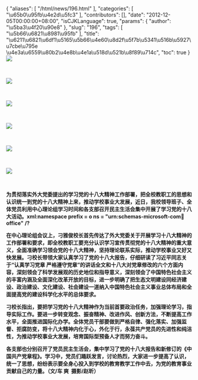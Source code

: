 {
    "aliases": [
        "/html/news/196.html"
    ],
    "categories": [
        "\u65b0\u95fb\u4e2d\u5fc3"
    ],
    "contributors": [],
    "date": "2012-12-05T00:00:00+08:00",
    "isCJKLanguage": true,
    "params": {
        "author": "\u5ba3\u4f20\u90e8"
    },
    "slug": "196",
    "tags": [
        "\u5b66\u6821\u8981\u95fb"
    ],
    "title": "\u6211\u6821\u6df1\u5165\u5b66\u4e60\u8d2f\u5f7b\u5341\u516b\u5927\u7cbe\u795e \u4e3a\u6559\u80b2\u4e8b\u4e1a\u518d\u521b\u8f89\u714c",
    "toc": true
}
**![](https://cdn.tfls.online/mirror/full/203be446f15b861dce9488a5a8dad3a1c017763c.jpg)**

 

**![](https://cdn.tfls.online/mirror/full/4d437a10f408b8f847f8f0793093a93721d27c1d.jpg)**

 

**![](https://cdn.tfls.online/mirror/full/49368c3f1e61cceb65988c8cded7381b843027c0.jpg)**

 

**![](https://cdn.tfls.online/mirror/full/7b61373b582fabc7304b380b17201798eb165294.jpg)**

 

**![](https://cdn.tfls.online/mirror/full/1d577d499941dd265a7faf1d57d897817a4bf304.jpg)**

 

**![](https://cdn.tfls.online/mirror/full/8e69bc54e3f67692189505115e6b132d0d16a44d.jpg)**

 

**为贯彻落实外大党委提出的学习党的十八大精神工作部署，把全校教职工的思想和认识统一到党的十八大精神上来，推动学校事业大发展，近日，我校领导班子、全体党员利用中心理论组学习时间和各支部召开民主生活会集中开展了学习党的十八大活动。xml:namespace prefix = o ns = "urn:schemas-microsoft-com:office:office" /?**

**在中心理论组会议上，刁雅俊校长首先传达了外大党委关于开展学习十八大精神的工作部署和要求，即全校教职工要充分认识学习宣传贯彻党的十八大精神的重大意义，全面准确学习领会党的十八大精神，坚持理论联系实际，推动学校事业又好又快发展。刁校长带领大家认真学习了党的十八大报告，仔细研读了习近平同志关于“认真学习党章 严格遵守党章”的讲话全文和十八大对党章修改的六个方面内容，深刻领会了科学发展观的历史地位和指导意义，深刻领会了中国特色社会主义的丰富内涵及全面深化改革开放的目标，进一步明确了把生态文明建设同经济建设、政治建设、文化建设、社会建设一道纳入中国特色社会主义事业总体布局和全面提高党的建设科学化水平的总体要求。**

**刁校长指出，要把学习党的十八大精神作为当前首要政治任务，加强理论学习，指导实际工作。要进一步转变观念、振奋精神、改进作风、创新方法，不断提高工作水平，全面推进国际化办学。全体党员干部要做到严格自律、强化落实、加强监督、拒腐防变，将十八大精神内化于心，外化于行，永葆共产党员的先进性和纯洁性，为推动学校事业大发展，培育国际型预备人才而努力奋斗。**

**各支部也分别召开了党员民主生活会，集中学习了党的十八大报告和新修订的《中国共产党章程》。学习中，党员们踊跃发言，讨论热烈，大家进一步提高了认识，统一了思想，纷纷表示要全身心投入到学校的教育教学工作中去，为党的教育事业贡献自己的力量。（文/车 爽  摄影/赵昕）**

 

